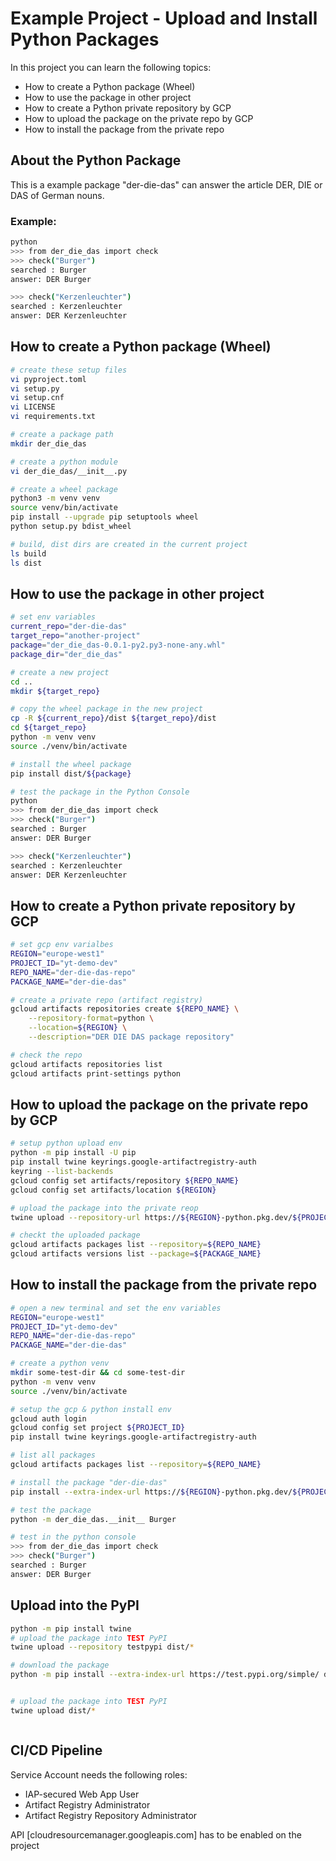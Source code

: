 # Example Project - Upload and Install Python Packages

In this project you can learn the following topics:

- How to create a Python package (Wheel)
- How to use the package in other project
- How to create a Python private repository by GCP
- How to upload the package on the private repo by GCP
- How to install the package from the private repo

## About the Python Package
This is a example package "der-die-das" can answer the article DER, DIE or DAS of German nouns. 

### Example:
```bash
python
>>> from der_die_das import check
>>> check("Burger")
searched : Burger
answer: DER Burger

>>> check("Kerzenleuchter")
searched : Kerzenleuchter
answer: DER Kerzenleuchter
```

## How to create a Python package (Wheel)
```bash
# create these setup files
vi pyproject.toml
vi setup.py
vi setup.cnf
vi LICENSE
vi requirements.txt

# create a package path
mkdir der_die_das 

# create a python module
vi der_die_das/__init__.py

# create a wheel package
python3 -m venv venv
source venv/bin/activate
pip install --upgrade pip setuptools wheel
python setup.py bdist_wheel

# build, dist dirs are created in the current project
ls build
ls dist
```

## How to use the package in other project
```bash
# set env variables
current_repo="der-die-das"
target_repo="another-project"
package="der_die_das-0.0.1-py2.py3-none-any.whl"
package_dir="der_die_das"

# create a new project
cd ..
mkdir ${target_repo}

# copy the wheel package in the new project
cp -R ${current_repo}/dist ${target_repo}/dist
cd ${target_repo}
python -m venv venv
source ./venv/bin/activate

# install the wheel package
pip install dist/${package}

# test the package in the Python Console
python
>>> from der_die_das import check
>>> check("Burger")
searched : Burger
answer: DER Burger

>>> check("Kerzenleuchter")
searched : Kerzenleuchter
answer: DER Kerzenleuchter
```
## How to create a Python private repository by GCP
```bash
# set gcp env varialbes
REGION="europe-west1"
PROJECT_ID="yt-demo-dev"
REPO_NAME="der-die-das-repo"
PACKAGE_NAME="der-die-das"

# create a private repo (artifact registry)
gcloud artifacts repositories create ${REPO_NAME} \
    --repository-format=python \
    --location=${REGION} \
    --description="DER DIE DAS package repository"

# check the repo
gcloud artifacts repositories list
gcloud artifacts print-settings python
```


## How to upload the package on the private repo by GCP

```bash
# setup python upload env
python -m pip install -U pip
pip install twine keyrings.google-artifactregistry-auth
keyring --list-backends
gcloud config set artifacts/repository ${REPO_NAME}
gcloud config set artifacts/location ${REGION}

# upload the package into the private reop
twine upload --repository-url https://${REGION}-python.pkg.dev/${PROJECT_ID}/${REPO_NAME}/ dist/*

# checkt the uploaded package
gcloud artifacts packages list --repository=${REPO_NAME}
gcloud artifacts versions list --package=${PACKAGE_NAME}
```
## How to install the package from the private repo
```bash
# open a new terminal and set the env variables
REGION="europe-west1"
PROJECT_ID="yt-demo-dev"
REPO_NAME="der-die-das-repo"
PACKAGE_NAME="der-die-das"

# create a python venv
mkdir some-test-dir && cd some-test-dir
python -m venv venv
source ./venv/bin/activate

# setup the gcp & python install env
gcloud auth login
gcloud config set project ${PROJECT_ID}
pip install twine keyrings.google-artifactregistry-auth

# list all packages
gcloud artifacts packages list --repository=${REPO_NAME}

# install the package "der-die-das"
pip install --extra-index-url https://${REGION}-python.pkg.dev/${PROJECT_ID}/${REPO_NAME}/simple/ ${PACKAGE_NAME}

# test the package
python -m der_die_das.__init__ Burger

# test in the python console
>>> from der_die_das import check
>>> check("Burger")
searched : Burger
answer: DER Burger
```

## Upload into the PyPI
```bash
python -m pip install twine
# upload the package into TEST PyPI
twine upload --repository testpypi dist/*

# download the package
python -m pip install --extra-index-url https://test.pypi.org/simple/ der-die-das


# upload the package into TEST PyPI
twine upload dist/*



```

## CI/CD Pipeline

Service Account needs the following roles:
- IAP-secured Web App User
- Artifact Registry Administrator
- Artifact Registry Repository Administrator


API [cloudresourcemanager.googleapis.com] has to be enabled on the project 